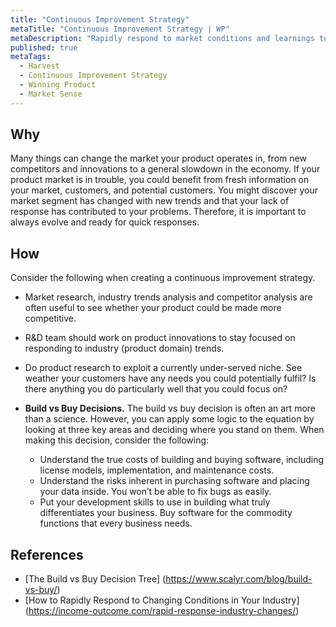 ```yaml
---
title: "Continuous Improvement Strategy"
metaTitle: "Continuous Improvement Strategy | WP"
metaDescription: "Rapidly respond to market conditions and learnings to sustain competitive edge. Iteratively improve the product with improve, invent, or buy decisions aligning with business goals and timelines."
published: true
metaTags:
  - Harvest
  - Continuous Improvement Strategy
  - Winning Product
  - Market Sense
---
```



## Why
Many things can change the market your product operates in, from new competitors and innovations to a general slowdown in the economy. If your product market is in trouble, you could benefit from fresh information on your market, customers, and potential customers. You might discover your market segment has changed with new trends and that your lack of response has contributed to your problems. Therefore, it is important to always evolve and ready for quick responses.


## How
Consider the following when creating a continuous improvement strategy.

- Market research, industry trends analysis and competitor analysis are often useful to see whether your product could be made more competitive.
- R&D team should work on product innovations to stay focused on responding to industry (product domain) trends.
- Do product research to exploit a currently under-served niche. See weather your customers have any needs you could potentially fulfil? Is there anything you do particularly well that you could focus on?

- **Build vs Buy Decisions.**
The build vs buy decision is often an art more than a science. However, you can apply some logic to the equation by looking at three key areas and deciding where you stand on them. When making this decision, consider the following:
  - Understand the true costs of building and buying software, including license models, implementation, and maintenance costs.
  - Understand the risks inherent in purchasing software and placing your data inside. You won’t be able to fix bugs as easily.
  - Put your development skills to use in building what truly differentiates your business. Buy software for the commodity functions that every business needs.


## References
- [The Build vs Buy Decision Tree] (https://www.scalyr.com/blog/build-vs-buy/)
- [How to Rapidly Respond to Changing Conditions in Your Industry] (https://income-outcome.com/rapid-response-industry-changes/)


